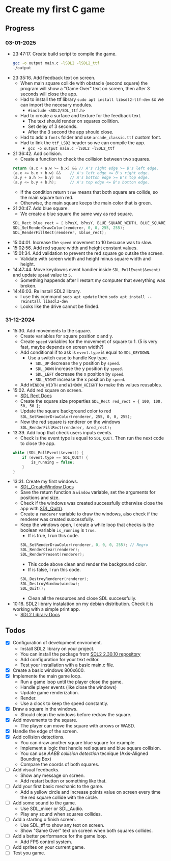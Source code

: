 # Create my first C game

## Progress

### 03-01-2025

- 23:47:17. Create build script to compile the game.
    ```bash
    gcc -o output main.c -lSDL2 -lSDL2_ttf
    ./output
    ```
- 23:35:16. Add feedback text on screen.
    - When main square collide with obstacle (second square) the program will show a "Game Over" text on screen, then after 3 seconds will close the app.
    - Had to install the ttf library `sudo apt install libsdl2-ttf-dev` so we can import the necesary modules.
        - `#include <SDL2/SDL_ttf.h>`
    - Had to create a surface and texture for the feedback text.
        - The text should render on squares collition.
        - Set delay of 3 seconds.
        - After the 3 second the app should close.
    - Had to add a `fonts` folder and use `arcade_classic.ttf` custom font.
    - Had to link the `ttf_LSD2` header so we can compile the app.
        - `gcc -o output main.c -lSDL2 -lSDL2_ttf`
- 21:36:42. Add collision.
    - Create a function to check the collision between two squares.
    ```c
    return (a.x + a.w >= b.x) && // A's right edge >= B's left edge.
    (a.x <= b.x + b.w) &&    // A's left edge <= B's right edge.
    (a.y + a.h >= b.y) &&    // A's botton edge >= B's top edge.
    (a.y <= b.y + b.h);      // A's top edge <= B's botton edge.
    ```
    - If the condition return `true` means that both square are collide, so the main square turn red.
    - Otherwise, the main square keeps the main color that is green.
- 21:20:47. Add blue square.
    - We create a blue square the same way as red square.
    ```c
    SDL_Rect blue_rect = { bPosX, bPosY, BLUE_SQUARE_WIDTH, BLUE_SQUARE_HEIGHT };
    SDL_SetRenderDrawColor(renderer, 0, 0, 255, 255);
    SDL_RenderFillRect(renderer, &blue_rect);
    ```
- 15:04:01. Increase the `speed` movement to 10 becuase was to slow.
- 15:02:56. Add red square width and height constant values.
- 15:01:34. Add validation to prevent the red square go outsite the screen.
    - Validate with screen width and height minus square width and height.
- 14:47:44. Move keydowns event handler inside `SDL_PollEvent(&event)` and update `speed` value to `5`.
    - Something happends after I restart my computer that everything was broken.
- 14:46:03. Re install SDL2 library.
    - I use this command `sudo apt update` then `sudo apt install --reinstall libsdl2-dev`
    - Looks like the drive cannot be finded.

### 31-12-2024

- 15:30. Add movements to the square.
    - Create variables for square position x and y.
    - Create `speed` variables for the movement of square to 1. (5 is very fast, maybe depends on screen width?)
    - Add conditional if to ask is `event.type` is equal to `SDL_KEYDOWN`.
        - Use a switch case to handle Key type.
            - `SDL_UP` decrease the y position by `speed`.
            - `SDL_DOWN` increase the y position by `speed`.
            - `SDL_LEFT` decrease the x position by `speed`.
            - `SDL_RIGHT` increase the x position by `speed`.
    - Add `WINDOW_WIDTH` and `WINDOW_HEIGHT` to make this values reusables.
- 15:02. Add red square on screen.
    - [SDL Rect Docs](https://wiki.libsdl.org/SDL2/SDL_Rect)
    - Create the square size properties `SDL_Rect red_rect = { 100, 100, 50, 50 };`
    - Update the square background color to red `SDL_SetRenderDrawColor(renderer, 255, 0, 0, 255);`
    - Now the red square is renderer on the windows `SDL_RenderFillRect(renderer, &red_rect);`
- 13:39. Add loop that check users inputs events.
    - Check is the event type is equal to `SDL_QUIT`. Then run the next code to close the app.
    ```c
    while (SDL_PollEvent(&event)) {
        if (event.type == SDL_QUIT) {
            is_running = false;
        }
    }
    ```
- 13:31. Create my first windows.
    - [SDL_CreateWindow Docs](https://wiki.libsdl.org/SDL2/SDL_CreateWindow)
    - Save the return function a `window` variable, set the arguments for positions and size.
    - Check if the windows was created successfully otherwise close the app with [SDL_Quit()](https://wiki.libsdl.org/SDL2/SDL_Quit).
    - Create a `renderer` variable to draw the windows, also check if the renderer was created successfully.
    - Keep the windows open, I create a while loop that checks is the boolean variable `is_running` is `true`.
        - If is true, I run this code.
        ```c
        SDL_SetRenderDrawColor(renderer, 0, 0, 0, 255); // Negro
        SDL_RenderClear(renderer);
        SDL_RenderPresent(renderer);
        ```
        - This code above clean and render the background color.
        - If is false, I run this code.
        ```c
        SDL_DestroyRenderer(renderer);
        SDL_DestroyWindow(window);
        SDL_Quit();
        ```
        - Clean all the resources and close SDL successfully.
- 10:18. SDL2 library instalation on my debian distribution. Check it is working with a simple print app.
    - [SDL2 Library Docs](https://wiki.libsdl.org/wiki/index)

## Todos
- [x] Configuration of development enviroment.
    - Install SDL2 library on your project.
    - You can install the package from [SDL2 2.30.10 repository](https://github.com/libsdl-org/SDL/releases/tag/release-2.30.10)
    - Add configuration for your text editor.
    - Test your installation with a basic main.c file.
- [x] Create a basic windows 800x600.
- [x] Implemente the main game loop.
    - Run a game loop until the player close the game.
    - Handle player events (like close the windows)
    - Update game renderization.
    - Render.
    - Use a clock to keep the speed constantly.
- [x] Draw a square in the windows.
    - Should clean the windows before redraw the square.
- [x] Add movements to the square.
    - The player can move the square with arrows or WASD.
- [x] Handle the edge of the screen.
- [x] Add collision detections.
    - You can draw another square blue square for example.
    - Implement a logic that handle red square and blue square collision.
    - You can use *AABB collision detection* tecnique (Axis-Aligned Bounding Box)
    - Compare the coords of both squares.
- [ ] Add visual feedbacks.
    - Show any message on screen.
    - Add restart button or something like that.
- [ ] Add your first basic mechanic to the game.
    - Add a yellow circle and increase points value on screen every time the red square collide with the circle.
- [ ] Add some sound to the game.
    - Use SDL_mixer or SDL_Audio.
    - Play any sound when squares collides.
- [ ] Add a starting o finish screen.
    - Use SDL_tff to show any text on screen.
    - Show "Game Over" text on screen when both squares collides.
- [ ] Add a better performance for the game loop.
    - Add FPS control system.
- [ ] Add sprites on your current game.
- [ ] Test you game.
